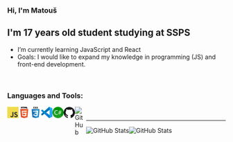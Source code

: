 ###  Hi, I'm Matouš

## I'm 17 years old student studying at SSPS

-  I’m currently learning JavaScript and React
-  Goals: I would like to expand my knowledge in programming (JS) and front-end development.

<br />

### Languages and Tools:

<img align="left" alt="JavaScript" width="26px" src="https://raw.githubusercontent.com/github/explore/80688e429a7d4ef2fca1e82350fe8e3517d3494d/topics/javascript/javascript.png" />
<img align="left" alt="HTML5" width="26px" src="https://raw.githubusercontent.com/github/explore/80688e429a7d4ef2fca1e82350fe8e3517d3494d/topics/html/html.png" />
<img align="left" alt="CSS3" width="26px" src="https://raw.githubusercontent.com/github/explore/80688e429a7d4ef2fca1e82350fe8e3517d3494d/topics/css/css.png" />
<img align="left" alt="Visual Studio Code" width="26px" src="https://raw.githubusercontent.com/github/explore/80688e429a7d4ef2fca1e82350fe8e3517d3494d/topics/visual-studio-code/visual-studio-code.png" />
<img align="left" alt="C#" width="26px" src="https://raw.githubusercontent.com/github/explore/80688e429a7d4ef2fca1e82350fe8e3517d3494d/topics/csharp/csharp.png" />
<img align="left" alt="GitHub" width="26px" src="https://raw.githubusercontent.com/github/explore/78df643247d429f6cc873026c0622819ad797942/topics/github/github.png" />
<img align="left" alt="GitHub" width="26px" 
src="https://upload.wikimedia.org/wikipedia/commons/b/b2/Bootstrap_logo.svg" />

<br />

---

<img align="left" alt="GitHub Stats" src="https://github-readme-stats.vercel.app/api?username=koblihar&show_icons=true&title_color=ffffff&icon_color=4c70f1&text_color=999&bg_color=151515" />
<img align="left" alt="GitHub Stats" src="https://github-readme-stats.vercel.app/api/top-langs?username=koblihar&show_icons=true&locate=en&layout=compact&title_color=ffffff&icon_color=fff&text_color=fff&bg_color=151515&progress_color=d200af" />
